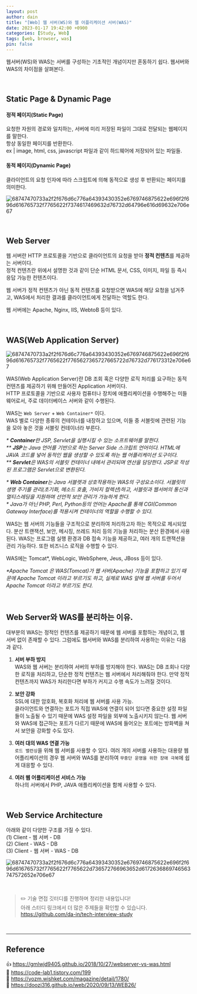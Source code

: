 ```yaml
---
layout: post
author: dain
title: "[Web] 웹 서버(WS)와 웹 어플리케이션 서버(WAS)"
date: 2023-01-17 19:42:00 +0900
categories: [Study, Web]
tags: [web, browser, was]
pin: false
---
```


웹서버(WS)와 WAS는 서버를 구성하는 기초적인 개념이지만 혼동하기 쉽다. 웹서버와 WAS의 차이점을 살펴본다.

<br/>

## Static Page & Dynamic Page

#### 정적 페이지(Static Page)

요청한 자원의 경로와 일치하는, 서버에 미리 저장된 파일이 그대로 전달되는 웹페이지를 말한다.  
항상 동일한 페이지를 반환한다.  
ex | image, html, css, javascript 파일과 같이 하드웨어에 저장되어 있는 파일들.

#### 동적 페이지(Dynamic Page)

클라이언트의 요청 인자에 따라 스크립트에 의해 동적으로 생성 후 반환되는 페이지를 의미한다.

![68747470733a2f2f676d6c776a64393430352e6769746875622e696f2f696d616765732f7765622f7374617469632d76732d64796e616d69632e706e67](https://user-images.githubusercontent.com/66757141/207196961-3209cb84-7a12-455f-b496-3dae343526e6.png)

<br/>

## Web Server

웹 서버란 HTTP 프로토콜을 기반으로 클라이언트의 요청을 받아 **정적 컨텐츠**를 제공하는 서버이다.  
정적 컨텐츠란 위에서 설명한 것과 같이 단순 HTML 문서, CSS, 이미지, 파일 등 즉시 응답 가능한 컨텐츠이다.

웹 서버가 정적 컨텐츠가 아닌 동적 컨텐츠를 요청받으면 WAS에 해당 요청을 넘겨주고, WAS에서 처리한 결과를 클라이언트에게 전달하는 역할도 한다.

웹 서버에는 Apache, Nginx, IIS, WebtoB 등이 있다.

<br/>

## WAS(Web Application Server)

![68747470733a2f2f676d6c776a64393430352e6769746875622e696f2f696d616765732f7765622f7765627365727665722d76732d776173312e706e67](https://user-images.githubusercontent.com/66757141/207196948-32b1f31c-1ccc-4a54-a375-6690f49657a9.png)

WAS(Web Application Server)란 DB 조회 혹은 다양한 로직 처리를 요구하는 동적 컨텐츠를 제공하기 위해 만들어진 Application 서버이다.  
HTTP 프로토콜을 기반으로 사용자 컴퓨터나 장치에 애플리케이션을 수행해주는 미들웨어로서, 주로 데이터베이스 서버와 같이 수행된다.

WAS는 `Web Server` + `Web Container*` 이다.  
WAS 별로 다양한 종류의 컨테이너를 내장하고 있으며, 이들 중 서블릿에 관련된 기능을 모아 놓은 것을 서블릿 컨테이너라 부른다.

_\* **Container**란 JSP, Servlet을 실행시킬 수 있는 소프트웨어를 말한다._  
_\*\* **JSP**는 Java 언어를 기반으로 하는 Server Side 스크립트 언어이다. HTML에 JAVA 코드를 넣어 동적인 웹을 생성할 수 있도록 하는 웹 어플리케이션 도구이다._  
_\*\* **Servlet**은 WAS의 서블릿 컨테이너 내에서 관리되며 연산을 담당한다. JSP로 작성된 프로그램은 Servlet으로 변환된다._

_\* **Web Container**는 Java 서블렛과 상호작용하는 WAS의 구성요소이다. 서블릿의 생명 주기를 관리(초기화, 메소드 호출, 가비지 컬렉션)하고, 서블릿과 웹서버의 통신과 멀티스레딩을 지원하며 선언적 보안 관리가 가능하게 한다._  
_\* Java가 아닌 PHP, Perl, Python등의 언어는 Apache를 통해 CGI(Common Gateway Interface)를 적용시켜 컨테이너의 역할을 수행할 수 있다._

WAS는 웹 서버의 기능들을 구조적으로 분리하여 처리하고자 하는 목적으로 제시되었다. 분산 트랜잭션, 보안, 메시징, 쓰레드 처리 등의 기능을 처리하는 분산 환경에서 사용된다. WAS는 프로그램 실행 환경과 DB 접속 기능을 제공하고, 여러 개의 트랜잭션을 관리 가능하다. 또한 비즈니스 로직을 수행할 수 있다.

WAS에는 Tomcat\*, WebLogic, WebSphere, Jeus, JBoss 등이 있다.

_\*Apache Tomcat 은 WAS(Tomcat)가 웹 서버(Apache) 기능을 포함하고 있기 때문에 Apache Tomcat 이라고 부르기도 하고, 실제로 WAS 앞에 웹 서버를 두어서 Apache Tomcat 이라고 부르기도 한다._

<br/>

## Web Server와 WAS를 분리하는 이유.

대부분의 WAS는 정적인 컨텐츠를 제공하기 때문에 웹 서버를 포함하는 개념이고, 웹 서버 없이 존재할 수 있다. 그럼에도 웹서버와 WAS를 분리하여 사용하는 이유는 다음과 같다.

1. **서버 부하 방지**  
   WAS와 웹 서버는 분리하여 서버의 부하를 방지해야 한다. WAS는 DB 조회나 다양한 로직을 처리하고, 단순한 정적 컨텐츠는 웹 서버에서 처리해줘야 한다. 만약 정적 컨텐츠까지 WAS가 처리한다면 부하가 커지고 수행 속도가 느려질 것이다.

2. **보안 강화**  
   SSL에 대한 암호화, 복호화 처리에 웹 서버를 사용 가능.  
   클라이언트와 연결하는 포트가 직접 WAS에 연결이 되어 있다면 중요한 설정 파일들이 노출될 수 있기 때문에 WAS 설정 파일을 외부에 노출시키지 않는다.
   웹 서버와 WAS에 접근하는 포트가 다르기 때문에 WAS에 들어오는 포트에는 방화벽을 쳐서 보안을 강화할 수도 있다.

3. **여러 대의 WAS 연결 가능**  
   `로드 밸런싱`을 위해 웹 서버를 사용할 수 있다. 여러 개의 서버를 사용하는 대용량 웹 어플리케이션의 경우 웹 서버와 WAS를 분리하여 `무중단 운영을 위한 장애 극복`에 쉽게 대응할 수 있다.

4. **여러 웹 어플리케이션 서비스 가능**  
   하나의 서버에서 PHP, JAVA 애플리케이션을 함께 사용할 수 있다.

<br/>

## Web Service Architecture

아래와 같이 다양한 구조를 가질 수 있다.  
(1) Client - 웹 서버 - DB  
(2) Client - WAS - DB  
(3) Client - 웹 서버 - WAS - DB

![68747470733a2f2f676d6c776a64393430352e6769746875622e696f2f696d616765732f7765622f7765622d736572766963652d6172636869746563747572652e706e67](https://user-images.githubusercontent.com/66757141/207196924-7ef2ded5-aa38-43a5-962a-fe0fbbdb288b.png)

<br/>

> ✏️ 기술 면접 깃터디를 진행하며 정리한 내용입니다!  
> 아래 스터디 링크에서 더 많은 주제들을 확인할 수 있습니다.  
> https://github.com/da-in/tech-interview-study

<br/>

---

## Reference

👍 https://gmlwjd9405.github.io/2018/10/27/webserver-vs-was.html  
📄 https://code-lab1.tistory.com/199  
📄 https://yozm.wishket.com/magazine/detail/1780/  
📄 https://doozi316.github.io/web/2020/09/13/WEB26/
